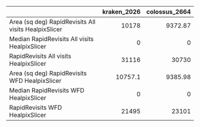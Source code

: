 |                                                      |   kraken_2026 |   colossus_2664 |
|:-----------------------------------------------------|--------------:|----------------:|
| Area (sq deg) RapidRevisits All visits HealpixSlicer |       10178   |         9372.87 |
| Median RapidRevisits All visits HealpixSlicer        |           0   |            0    |
| RapidRevisits All visits HealpixSlicer               |       31116   |        30730    |
| Area (sq deg) RapidRevisits WFD HealpixSlicer        |       10757.1 |         9385.98 |
| Median RapidRevisits WFD HealpixSlicer               |           0   |            0    |
| RapidRevisits WFD HealpixSlicer                      |       21495   |        23101    |
